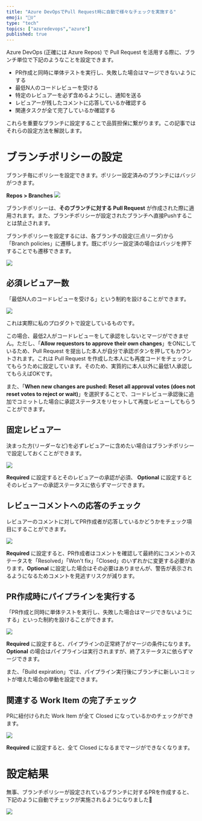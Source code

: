 ```yaml
---
title: "Azure DevOpsでPull Request時に自動で様々なチェックを実施する"
emoji: "🕵️‍♀️"
type: "tech"
topics: ["azuredevops","azure"]
published: true
---
```


Azure DevOps (正確には Azure Repos) で Pull Request を活用する際に、ブランチ単位で下記のようなことを設定できます。

- PR作成と同時に単体テストを実行し、失敗した場合はマージできないようにする
- 最低N人のコードレビューを受ける
- 特定のレビュアーを必ず含めるようにし、通知を送る
- レビュアーが残したコメントに応答しているか確認する
- 関連タスクが全て完了しているか確認する

これらを重要なブランチに設定することで品質担保に繋がります。この記事ではそれらの設定方法を解説します。

# ブランチポリシーの設定

ブランチ毎にポリシーを設定できます。ポリシー設定済みのブランチにはバッジがつきます。

**Repos > Branches**
![](https://storage.googleapis.com/zenn-user-upload/qaobqzqk2rzebpsm8dy2pss8lw1k)

ブランチポリシーは、**そのブランチに対する Pull Request** が作成された際に適用されます。また、ブランチポリシーが設定されたブランチへ直接Pushすることは禁止されます。

ブランチポリシーを設定するには、各ブランチの設定(三点リーダ)から「Branch policies」に遷移します。既にポリシー設定済の場合はバッジを押下することでも遷移できます。

![](https://storage.googleapis.com/zenn-user-upload/roajuzt6xuys8meorun1fovekabk)

## 必須レビュアー数

「最低N人のコードレビューを受ける」という制約を設けることができます。

![](https://storage.googleapis.com/zenn-user-upload/lid7t5rai2i6odelvf5szmf6219k)

これは実際に私のプロダクトで設定しているものです。

この場合、最低2人がコードレビューをして承認をしないとマージができません。ただし、「**Allow requestors to approve their own changes**」をONにしているため、Pull Request を提出した本人が自分で承認ボタンを押してもカウントされます。これは Pull Request を作成した本人にも再度コードをチェックしてもらうために設定しています。そのため、実質的に本人以外に最低1人承認してもらえばOKです。

また、「**When new changes are pushed: Reset all approval votes (does not reset votes to reject or wait)**」を選択することで、コードレビュー承認後に追加でコミットした場合に承認ステータスをリセットして再度レビューしてもらうことができます。

## 固定レビュアー

決まった方(リーダーなど)を必ずレビュアーに含めたい場合はブランチポリシーで設定しておくことができます。

![](https://storage.googleapis.com/zenn-user-upload/6f7cxjzcugzwmr6j6o9efrlz4nia)

**Required** に設定するとそのレビュアーの承認が必須、 **Optional** に設定するとそのレビュアーの承認ステータスに依らずマージできます。

## レビューコメントへの応答のチェック

レビュアーのコメントに対してPR作成者が応答しているかどうかをチェック項目にすることができます。

![](https://storage.googleapis.com/zenn-user-upload/ba6yajrpnofgtk8shbtdz3bu0az6)

**Required** に設定すると、PR作成者はコメントを確認して最終的にコメントのステータスを「Resolved」「Won't fix」「Closed」のいずれかに変更する必要があります。**Optional** に設定した場合はその必要はありませんが、警告が表示されるようになるためコメントを見逃すリスクが減ります。

## PR作成時にパイプラインを実行する

「PR作成と同時に単体テストを実行し、失敗した場合はマージできないようにする」といった制約を設けることができます。

![](https://storage.googleapis.com/zenn-user-upload/heeyedcdbinwd1c8wwaet6glmird)

**Required** に設定すると、パイプラインの正常終了がマージの条件になります。**Optional** の場合はパイプラインは実行されますが、終了ステータスに依らずマージできます。

また、「Build expiration」では、パイプライン実行後にブランチに新しいコミットが増えた場合の挙動を設定できます。

## 関連する Work Item の完了チェック

PRに紐付けられた Work Item が全て Closed になっているかのチェックができます。

![](https://storage.googleapis.com/zenn-user-upload/io3117win4aagyxg0blidzodg10q)

**Required** に設定すると、全て Closed になるまでマージができなくなります。

# 設定結果

無事、ブランチポリシーが設定されているブランチに対するPRを作成すると、下記のように自動でチェックが実施されるようになりました🎉

![](https://storage.googleapis.com/zenn-user-upload/0btwvsb6akjnlictelmwv28dsc4r)
